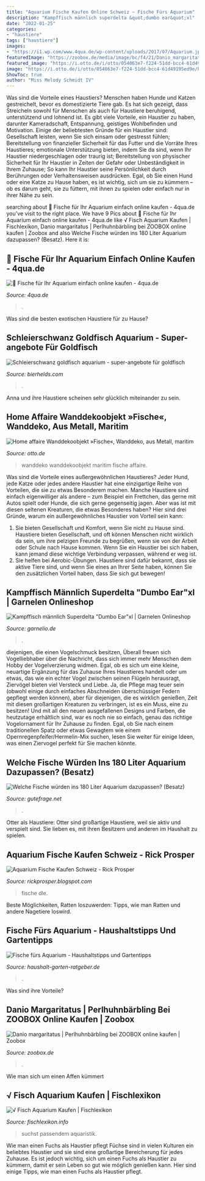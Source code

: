 ```yaml
---
title: "Aquarium Fische Kaufen Online Schweiz ~ Fische Fürs Aquarium"
description: "Kampffisch männlich superdelta &quot;dumbo ear&quot;xl"
date: "2022-01-25"
categories:
- "haustiere"
tags: ["haustiere"]
images:
- "https://i1.wp.com/www.4qua.de/wp-content/uploads/2017/07/Aquarium.jpg?fit=1920%2C1239&amp;ssl=1"
featuredImage: "https://zoobox.de/media/image/bc/f4/21/Danio_margaritatus_1_600x600@2x.png"
featured_image: "https://i.otto.de/i/otto/054063e7-f224-51dd-bcc4-61d49195ed9e/home-affaire-wanddekoobjekt-fische-wanddeko-aus-metall-maritim.jpg?$formatz$"
image: "https://i.otto.de/i/otto/054063e7-f224-51dd-bcc4-61d49195ed9e/home-affaire-wanddekoobjekt-fische-wanddeko-aus-metall-maritim.jpg?$formatz$"
ShowToc: true
author: "Miss Melody Schmidt IV"
---
```



Was sind die Vorteile eines Haustiers?
Menschen haben Hunde und Katzen gestreichelt, bevor es domestizierte Tiere gab. Es hat sich gezeigt, dass Streicheln sowohl für Menschen als auch für Haustiere beruhigend, unterstützend und lohnend ist. Es gibt viele Vorteile, ein Haustier zu haben, darunter Kameradschaft, Entspannung, geistiges Wohlbefinden und Motivation. Einige der beliebtesten Gründe für ein Haustier sind: Gesellschaft leisten, wenn Sie sich einsam oder gestresst fühlen; Bereitstellung von finanzieller Sicherheit für das Futter und die Vorräte Ihres Haustieres; emotionale Unterstützung bieten, indem Sie da sind, wenn Ihr Haustier niedergeschlagen oder traurig ist; Bereitstellung von physischer Sicherheit für Ihr Haustier in Zeiten der Gefahr oder Unbeständigkeit in Ihrem Zuhause; So kann Ihr Haustier seine Persönlichkeit durch Berührungen oder Verhaltensweisen ausdrücken. Egal, ob Sie einen Hund oder eine Katze zu Hause haben, es ist wichtig, sich um sie zu kümmern – ob es darum geht, sie zu füttern, mit ihnen zu spielen oder einfach nur in ihrer Nähe zu sein.

	

		
searching about 🥇 Fische für Ihr Aquarium einfach online kaufen - 4qua.de you've visit to the right place. We have 9 Pics about 🥇 Fische für Ihr Aquarium einfach online kaufen - 4qua.de like √ Fisch Aquarium Kaufen | Fischlexikon, Danio margaritatus | Perlhuhnbärbling bei ZOOBOX online kaufen | Zoobox and also Welche Fische würden ins 180 Liter Aquarium dazupassen? (Besatz). Here it is:
		
    
## 🥇 Fische Für Ihr Aquarium Einfach Online Kaufen - 4qua.de

<img loading=lazy src="https://i1.wp.com/www.4qua.de/wp-content/uploads/2017/07/Aquarium.jpg?fit=1920%2C1239&amp;ssl=1" onerror="this.onerror=null;this.src='https://tse3.mm.bing.net/th?id=OIP.-7EJvRkhs5kssADOBoRcIgHaEx&amp;pid=15.1';" alt="🥇 Fische für Ihr Aquarium einfach online kaufen - 4qua.de">

_Source: 4qua.de_

>. 

	

Was sind die besten exotischen Haustiere für zu Hause?

    
## Schleierschwanz Goldfisch Aquarium - Super-angebote Für Goldfisch

<img loading=lazy src="https://bierhelds.com/dawykp/7st_DsBYLItNwIL4h3WG1gHaFi.jpg" onerror="this.onerror=null;this.src='https://tse2.mm.bing.net/th?id=OIP.uswgn3x6B-OXW_JyJTAoTwAAAA&amp;pid=15.1';" alt="Schleierschwanz goldfisch aquarium - super-angebote für goldfisch">

_Source: bierhelds.com_

>. 

	

Anna und ihre Haustiere scheinen sehr glücklich miteinander zu sein.

    
## Home Affaire Wanddekoobjekt »Fische«, Wanddeko, Aus Metall, Maritim

<img loading=lazy src="https://i.otto.de/i/otto/054063e7-f224-51dd-bcc4-61d49195ed9e/home-affaire-wanddekoobjekt-fische-wanddeko-aus-metall-maritim.jpg?$formatz$" onerror="this.onerror=null;this.src='https://tse3.mm.bing.net/th?id=OIP.BDjBnID0inFvBRXgmhGFWwHaJZ&amp;pid=15.1';" alt="Home affaire Wanddekoobjekt »Fische«, Wanddeko, aus Metall, maritim">

_Source: otto.de_

>wanddeko wanddekoobjekt maritim fische affaire. 

	

Was sind die Vorteile eines außergewöhnlichen Haustieres?
Jeder Hund, jede Katze oder jedes andere Haustier hat eine einzigartige Reihe von Vorteilen, die sie zu etwas Besonderem machen. Manche Haustiere sind einfach eigenwilliger als andere – zum Beispiel ein Frettchen, das gerne mit Autos spielt oder Hunde, die sich gerne gegenseitig jagen. Aber was ist mit diesen seltenen Kreaturen, die etwas Besonderes haben? Hier sind drei Gründe, warum ein außergewöhnliches Haustier von Vorteil sein kann:
1) Sie bieten Gesellschaft und Komfort, wenn Sie nicht zu Hause sind. Haustiere bieten Gesellschaft, und oft können Menschen nicht wirklich da sein, um ihre pelzigen Freunde zu begrüßen, wenn sie von der Arbeit oder Schule nach Hause kommen. Wenn Sie ein Haustier bei sich haben, kann jemand diese wichtige Verbindung verpassen, während er weg ist.
2) Sie helfen bei Aerobic-Übungen. Haustiere sind dafür bekannt, dass sie aktive Tiere sind, und wenn Sie eines an Ihrer Seite haben, können Sie den zusätzlichen Vorteil haben, dass Sie sich gut bewegen!

    
## Kampffisch Männlich Superdelta &quot;Dumbo Ear&quot;xl | Garnelen Onlineshop

<img loading=lazy src="https://www.garnelio.de/media/image/94/da/20/Betta-superdelta-dumbo-ear-Kopie.jpg" onerror="this.onerror=null;this.src='https://tse2.mm.bing.net/th?id=OIP.L77U_syTOOIe0Em4XSNQOAHaF7&amp;pid=15.1';" alt="Kampffisch männlich Superdelta &quot;Dumbo Ear&quot;xl | Garnelen Onlineshop">

_Source: garnelio.de_

>. 

	

diejenigen, die einen Vogelschmuck besitzen,
Überall freuen sich Vogelliebhaber über die Nachricht, dass sich immer mehr Menschen dem Hobby der Vogelverzierung widmen. Egal, ob es sich um eine kleine, neuartige Ergänzung für das Zuhause Ihres Haustieres handelt oder um etwas, das wie ein echter Vogel zwischen seinen Flügeln herausragt, Ziervögel bieten viel Versteck und Liebe. Ja, die Pflege mag teuer sein (obwohl einige durch einfaches Abschneiden überschüssiger Federn gepflegt werden können), aber für diejenigen, die es wirklich genießen, Zeit mit diesen großartigen Kreaturen zu verbringen, ist es ein Muss, eine zu besitzen! Und mit all den neuen ausgefallenen Designs und Farben, die heutzutage erhältlich sind, war es noch nie so einfach, genau das richtige Vogelornament für Ihr Zuhause zu finden. Egal, ob Sie nach einem traditionellen Spatz oder etwas Gewagtem wie einem Opernregenpfeifer/Hermelin-Mix suchen, lesen Sie weiter für einige Ideen, was einen Ziervogel perfekt für Sie machen könnte.

    
## Welche Fische Würden Ins 180 Liter Aquarium Dazupassen? (Besatz)

<img loading=lazy src="https://images.gutefrage.net/media/fragen/bilder/welche-fische-wuerden-ins-180-liter-aquarium-dazupassen/0_original.jpg?v=1608145026000" onerror="this.onerror=null;this.src='https://tse3.mm.bing.net/th?id=OIP.xBeKAQhoAcG31qU_jhqq4QHaFj&amp;pid=15.1';" alt="Welche Fische würden ins 180 Liter Aquarium dazupassen? (Besatz)">

_Source: gutefrage.net_

>. 

	

Otter als Haustiere: Otter sind großartige Haustiere, weil sie aktiv und verspielt sind. Sie lieben es, mit ihren Besitzern und anderen im Haushalt zu spielen.

    
## Aquarium Fische Kaufen Schweiz - Rick Prosper

<img loading=lazy src="https://i.ytimg.com/vi/OVLoYuZKzA4/maxresdefault.jpg" onerror="this.onerror=null;this.src='https://tse1.mm.bing.net/th?id=OIP.dcasjP9h62E8JFXeWAf6IgHaEK&amp;pid=15.1';" alt="Aquarium Fische Kaufen Schweiz - Rick Prosper">

_Source: rickprosper.blogspot.com_

>fische dle. 

	

Beste Möglichkeiten, Ratten loszuwerden: Tipps, wie man Ratten und andere Nagetiere loswird.

    
## Fische Fürs Aquarium - Haushaltstipps Und Gartentipps

<img loading=lazy src="https://www.haushalt-garten-ratgeber.de/wp-content/uploads/2017/12/fische-fuers-aquarium.jpg" onerror="this.onerror=null;this.src='https://tse4.mm.bing.net/th?id=OIP.XBg6ULmRPQEwgKlgUQabSwAAAA&amp;pid=15.1';" alt="Fische fürs Aquarium - Haushaltstipps und Gartentipps">

_Source: haushalt-garten-ratgeber.de_

>. 

	

Was sind ihre Vorteile?

    
## Danio Margaritatus | Perlhuhnbärbling Bei ZOOBOX Online Kaufen | Zoobox

<img loading=lazy src="https://zoobox.de/media/image/bc/f4/21/Danio_margaritatus_1_600x600@2x.png" onerror="this.onerror=null;this.src='https://tse3.mm.bing.net/th?id=OIP.Hv73erDJ01FJTO-fLFZuIAHaFk&amp;pid=15.1';" alt="Danio margaritatus | Perlhuhnbärbling bei ZOOBOX online kaufen | Zoobox">

_Source: zoobox.de_

>. 

	

Wie man sich um einen Affen kümmert

    
## √ Fisch Aquarium Kaufen | Fischlexikon

<img loading=lazy src="https://i.pinimg.com/originals/0d/db/7c/0ddb7cedbd5312ff4ecf50b4df13073e.jpg" onerror="this.onerror=null;this.src='https://tse1.mm.bing.net/th?id=OIP.7KI_ZelLgUCPhv0wZiMKQQHaJ4&amp;pid=15.1';" alt="√ Fisch Aquarium Kaufen | Fischlexikon">

_Source: fischlexikon.info_

>suchst passendem aquaristik. 

	

Wie man einen Fuchs als Haustier pflegt
Füchse sind in vielen Kulturen ein beliebtes Haustier und sie sind eine großartige Bereicherung für jedes Zuhause. Es ist jedoch wichtig, sich um einen Fuchs als Haustier zu kümmern, damit er sein Leben so gut wie möglich genießen kann. Hier sind einige Tipps, wie man einen Fuchs als Haustier pflegt.

